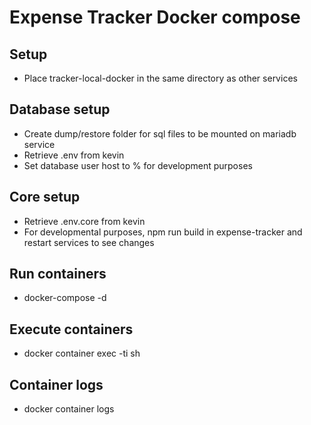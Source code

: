 # Expense Tracker Docker compose

## Setup
- Place tracker-local-docker in the same directory as other services

## Database setup
- Create dump/restore folder for sql files to be mounted on mariadb service
- Retrieve .env from kevin
- Set database user host to % for development purposes

## Core setup
- Retrieve .env.core from kevin
- For developmental purposes, npm run build in expense-tracker and restart services to see changes

## Run containers
- docker-compose -d 

## Execute containers
- docker container exec -ti <container id> sh

## Container logs
- docker container logs <container id>
